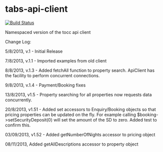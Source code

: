 tabs-api-client
===============

[![Build Status](http://api-dev.nocc.co.uk:8080/buildStatus/icon?job=tabs-api-client)](http://api-dev.nocc.co.uk:8080/job/tabs-api-client/)

Namespaced version of the tocc api client


Change Log:

5/8/2013, v.1 - Initial Release

7/8/2013, v.1.1 - Imported examples from old client

8/8/2013, v.1.3 - Added fetchAll function to property search.  ApiClient has the facility to perform concurrent connections.

9/8/2013, v.1.4 - Payment/Booking fixes

13/8/2013, v1.5 - Property searching for all properties now requests data concurrently.

20/8/2013, v1.51 - Added set accessors to Enquiry/Booking objects so that pricing properties can be updated on the fly. For example calling $booking->setSecurityDeposit(0) will set the amount of the SD to zero.  Added test to confirm this.

03/09/2013, v1.52 - Added getNumberOfNights accessor to pricing object

08/11/2013, Added getAllDescriptions accessor to property object
